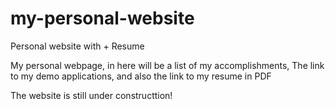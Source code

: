 # my-personal-website
Personal website with + Resume

My personal webpage, in here will be a list of my accomplishments, The link to my demo applications, and also the link to my resume in PDF

 The website is still under constructtion!
